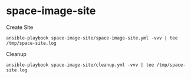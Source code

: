 # space-image-site

Create Site

`ansible-playbook space-image-site/space-image-site.yml -vvv | tee /tmp/space-site.log`

Cleanup

`ansible-playbook space-image-site/cleanup.yml -vvv | tee /tmp/space-site.log`
